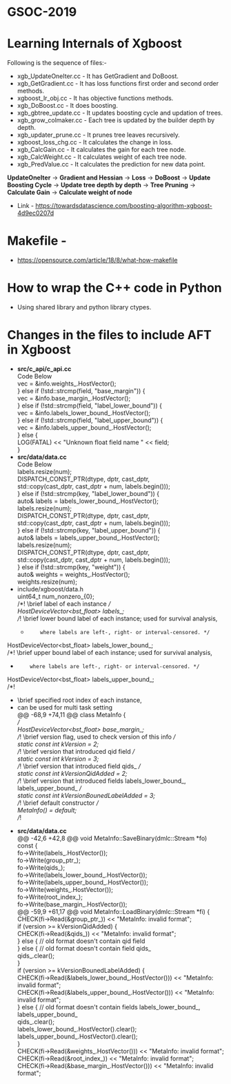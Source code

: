 # GSOC-2019

# Learning Internals of Xgboost

Following is the sequence of files:-

- xgb_UpdateOneIter.cc - It has GetGradient and DoBoost.
- xgb_GetGradient.cc   - It has loss functions first order and second order methods.
- xgboost_lr_obj.cc    - It has objective functions methods.
- xgb_DoBoost.cc       - It does boosting.
- xgb_gbtree_update.cc - It updates boosting cycle and updation of trees.
- xgb_grow_colmaker.cc - Each tree is updated by the builder depth by depth.
- xgb_updater_prune.cc - It prunes tree leaves recursively.
- xgboost_loss_chg.cc  - It calculates the change in loss.
- xgb_CalcGain.cc      - It calculates the gain for each tree node.
- xgb_CalcWeight.cc    - It calculates weight of each tree node.
- xgb_PredValue.cc     - It calculates the prediction for new data point.

**UpdateOneIter** -> **Gradient and Hessian** -> **Loss** -> **DoBoost** -> **Update Boosting Cycle** -> **Update tree depth by depth** -> **Tree Pruning** -> **Calculate Gain** -> **Calculate weight of node**  

- Link - https://towardsdatascience.com/boosting-algorithm-xgboost-4d9ec0207d



# Makefile -
- https://opensource.com/article/18/8/what-how-makefile

# How to wrap the C++ code in Python  
- Using shared library and python library ctypes.  


# Changes in the files to include AFT in Xgboost  
- **src/c_api/c_api.cc**  
Code Below  
  vec = &info.weights_.HostVector();  
  } else if (!std::strcmp(field, "base_margin")) {  
    vec = &info.base_margin_.HostVector();  
  } else if (!std::strcmp(field, "label_lower_bound")) {  
    vec = &info.labels_lower_bound_.HostVector();  
  } else if (!std::strcmp(field, "label_upper_bound")) {  
    vec = &info.labels_upper_bound_.HostVector();  
  } else {  
    LOG(FATAL) << "Unknown float field name " << field;  
  }  
- **src/data/data.cc**  
 Code Below  
    labels.resize(num);  
    DISPATCH_CONST_PTR(dtype, dptr, cast_dptr,  
                       std::copy(cast_dptr, cast_dptr + num, labels.begin()));  
  } else if (!std::strcmp(key, "label_lower_bound")) {  
    auto& labels = labels_lower_bound_.HostVector();  
    labels.resize(num);  
    DISPATCH_CONST_PTR(dtype, dptr, cast_dptr,  
                       std::copy(cast_dptr, cast_dptr + num, labels.begin()));  
  } else if (!std::strcmp(key, "label_upper_bound")) {  
    auto& labels = labels_upper_bound_.HostVector();  
    labels.resize(num);  
    DISPATCH_CONST_PTR(dtype, dptr, cast_dptr,  
                       std::copy(cast_dptr, cast_dptr + num, labels.begin()));  
  } else if (!std::strcmp(key, "weight")) {  
    auto& weights = weights_.HostVector();  
    weights.resize(num);  
 - include/xgboost/data.h  
  uint64_t num_nonzero_{0};  
  /*! \brief label of each instance */  
  HostDeviceVector<bst_float> labels_;  
  /*! \brief lower bound label of each instance; used for survival analysis,  
   *         where labels are left-, right- or interval-censored. */  
  HostDeviceVector<bst_float> labels_lower_bound_;  
  /*! \brief upper bound label of each instance; used for survival analysis,  
   *         where labels are left-, right- or interval-censored. */  
  HostDeviceVector<bst_float> labels_upper_bound_;  
  /*!
   * \brief specified root index of each instance,  
   *  can be used for multi task setting  
@@ -68,9 +74,11 @@ class MetaInfo {  
   */  
  HostDeviceVector<bst_float> base_margin_;  
  /*! \brief version flag, used to check version of this info */  
  static const int kVersion = 2;  
  /*! \brief version that introduced qid field */  
  static const int kVersion = 3;  
  /*! \brief version that introduced field qids_ */  
  static const int kVersionQidAdded = 2;  
  /*! \brief version that introduced fields labels_lower_bound_, labels_upper_bound_ */  
  static const int kVersionBounedLabelAdded = 3;  
  /*! \brief default constructor */  
  MetaInfo()  = default;  
  /*!  
  
 - **src/data/data.cc**  
 @@ -42,6 +42,8 @@ void MetaInfo::SaveBinary(dmlc::Stream *fo) const {  
  fo->Write(labels_.HostVector());  
  fo->Write(group_ptr_);  
  fo->Write(qids_);  
  fo->Write(labels_lower_bound_.HostVector());  
  fo->Write(labels_upper_bound_.HostVector());  
  fo->Write(weights_.HostVector());  
  fo->Write(root_index_);  
  fo->Write(base_margin_.HostVector());  
@@ -59,9 +61,17 @@ void MetaInfo::LoadBinary(dmlc::Stream *fi) {  
  CHECK(fi->Read(&group_ptr_)) << "MetaInfo: invalid format";  
  if (version >= kVersionQidAdded) {  
    CHECK(fi->Read(&qids_)) << "MetaInfo: invalid format";  
  } else {  // old format doesn't contain qid field  
  } else {  // old format doesn't contain field qids_  
    qids_.clear();  
  }  
  if (version >= kVersionBounedLabelAdded) {  
    CHECK(fi->Read(&labels_lower_bound_.HostVector())) << "MetaInfo: invalid format";  
    CHECK(fi->Read(&labels_upper_bound_.HostVector())) << "MetaInfo: invalid format";  
  } else {  // old format doesn't contain fields labels_lower_bound_, labels_upper_bound_  
    qids_.clear();  
    labels_lower_bound_.HostVector().clear();  
    labels_upper_bound_.HostVector().clear();  
  }  
  CHECK(fi->Read(&weights_.HostVector())) << "MetaInfo: invalid format";  
  CHECK(fi->Read(&root_index_)) << "MetaInfo: invalid format";  
  CHECK(fi->Read(&base_margin_.HostVector())) << "MetaInfo: invalid format";  

